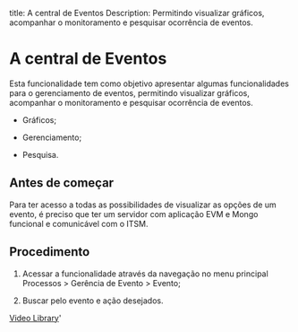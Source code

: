 title: A central de Eventos
Description: Permitindo visualizar gráficos, acompanhar o monitoramento e pesquisar ocorrência de eventos.
# A central de Eventos

Esta funcionalidade tem como objetivo apresentar algumas funcionalidades para o gerenciamento de eventos, permitindo visualizar gráficos, acompanhar o monitoramento e pesquisar ocorrência de eventos.

 -   Gráficos;

 -   Gerenciamento;

 -   Pesquisa.


Antes de começar
--------------------

Para ter acesso a todas as possibilidades de visualizar as opções de um evento,
é preciso que ter um servidor com aplicação EVM e Mongo funcional e comunicável
com o ITSM.

Procedimento
----------------

1.  Acessar a funcionalidade através da navegação no menu principal Processos \>
    Gerência de Evento \> Evento;

2.  Buscar pelo evento e ação desejados.

<i class='fa fa-youtube-play  fa-2x' style='color:#97ce17;vertical-align: middle;'> </i> [Video Library](https://www.youtube.com/playlist?list=PLB5qK2uzf2RNrFw2L_38FJbcLKv44S4fs)'

<!-- !!! tip "About"

    <b>Product/Version:</b> CITSmart | 9.00 &nbsp;&nbsp;
    <b>Updated:</b>01/16/2019 – Larissa Lourenço
